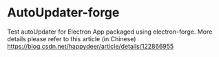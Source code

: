 # AutoUpdater-forge
Test autoUpdater for Electron App packaged using electron-forge.
More details please refer to this article (in Chinese) https://blog.csdn.net/happydeer/article/details/122866955
